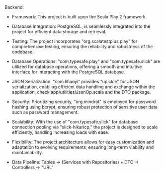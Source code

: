 Backend:
  - Framework: This project is built upon the Scala Play 2 framework.

  - Database Integration: PostgreSQL, is seamlessly integrated into the project for efficient data storage and retrieval.

  - Testing: The project incorporates "org.scalatestplus.play" for comprehensive testing, ensuring the reliability and robustness of the codebase.

  - Database Operations: "com.typesafe.play" and "com.typesafe.slick" are utilized for database operations, offering a smooth and intuitive interface for interacting with the PostgreSQL database.

  - JSON Serialization: "com.lihaoyi" provides "upickle" for JSON serialization, enabling efficient data handling and exchange within the application, check app/utilities/JsonOp.scala and the DTO package.

  - Security: Prioritizing security, "org.mindrot" is employed for password hashing using bcrypt, ensuring robust protection of sensitive user data such as password management.

  - Scalability: With the use of "com.typesafe.slick" for database connection pooling via "slick-hikaricp," the project is designed to scale efficiently, handling increasing loads with ease.

  - Flexibility: The project architecture allows for easy customization and adaptation to evolving requirements, ensuring long-term viability and maintainability.

  - Data Pipeline: Tables -> (Services with Repositories) + DTO -> Controllers -> "URL"

